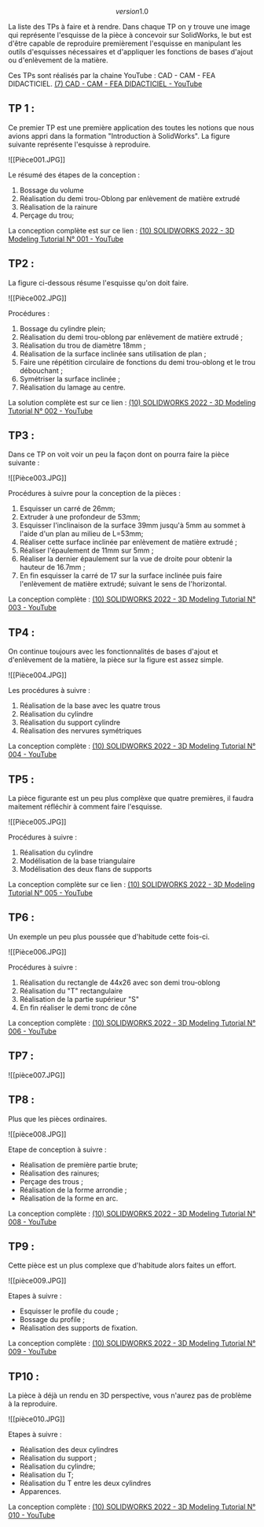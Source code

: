 $$version 1.0$$

La liste des TPs à faire et à rendre. Dans chaque TP on y trouve une image qui représente l'esquisse de la pièce à concevoir sur SolidWorks, le but est d'être capable de reproduire premièrement l'esquisse en manipulant les outils d'esquisses nécessaires et d'appliquer les fonctions de bases d'ajout ou d'enlèvement de la matière.  

Ces TPs sont réalisés par la chaine YouTube : CAD - CAM - FEA DIDACTICIEL.
[(7) CAD - CAM - FEA DIDACTICIEL - YouTube](https://www.youtube.com/@cad-cam-feadidacticiel9400)


## TP 1 : 
Ce premier TP est une première application des toutes les notions que nous avions appri dans la formation "Introduction à SolidWorks".  La figure suivante représente l'esquisse à reproduire.

![[Pièce001.JPG]]

Le résumé des étapes de la conception : 
1) Bossage du volume 
2) Réalisation du demi trou-Oblong par enlèvement de matière extrudé 
3) Réalisation de la rainure 
4) Perçage du trou;


La conception complète est sur ce lien :
[(10) SOLIDWORKS 2022 - 3D Modeling Tutorial N° 001 - YouTube](https://www.youtube.com/watch?v=lpitWMnSgjc&list=PLbYLm-MnieLxRY0Loi6b1F0Uz3rtowtVt&index=42)


## TP2 :
La figure ci-dessous résume l'esquisse qu'on doit faire.

![[Pièce002.JPG]]

Procédures : 
1) Bossage du cylindre plein; 
2) Réalisation du demi trou-oblong par enlèvement de matière extrudé ;
3) Réalisation du trou de diamètre 18mm ;
4) Réalisation de la surface inclinée sans utilisation de plan ;
5) Faire une répétition circulaire de fonctions du demi trou-oblong et le trou débouchant ;
6) Symétriser la surface inclinée ;
7) Réalisation du lamage au centre.

La solution complète est sur ce lien : 
[(10) SOLIDWORKS 2022 - 3D Modeling Tutorial N° 002 - YouTube](https://www.youtube.com/watch?v=F-nn3KAgNnI&list=PLbYLm-MnieLxRY0Loi6b1F0Uz3rtowtVt&index=43)


## TP3 :
Dans ce TP on voit voir un peu la façon dont on pourra faire la pièce suivante : 

![[Pièce003.JPG]]


Procédures à suivre pour la conception de la pièces :
1) Esquisser un carré de 26mm;
2) Extruder à une profondeur de 53mm;
3) Esquisser l'inclinaison de la surface 39mm jusqu'à 5mm au sommet à l'aide d'un plan au milieu de L=53mm; 
4) Réaliser cette surface inclinée par enlèvement de matière extrudé ;
5) Réaliser l'épaulement de 11mm sur 5mm ;
6) Réaliser la dernier épaulement sur la vue de droite pour obtenir la hauteur de 16.7mm ;
8) En fin esquisser la carré de 17 sur la surface inclinée puis faire l'enlèvement de matière extrudé; suivant le sens de l'horizontal.

La conception complète : 
[(10) SOLIDWORKS 2022 - 3D Modeling Tutorial N° 003 - YouTube](https://www.youtube.com/watch?v=u5UGBYVJ2ok&list=PLbYLm-MnieLxRY0Loi6b1F0Uz3rtowtVt&index=44)


## TP4 :
On continue toujours avec les fonctionnalités de bases d'ajout et d'enlèvement de la matière, la pièce sur la figure est assez simple.

![[Pièce004.JPG]]


Les procédures à suivre : 
1) Réalisation de la base avec les quatre trous 
2) Réalisation du cylindre 
3) Réalisation du support cylindre 
4) Réalisation des nervures symétriques

La conception complète : 
[(10) SOLIDWORKS 2022 - 3D Modeling Tutorial N° 004 - YouTube](https://www.youtube.com/watch?v=Ct6q-JbLy7s&list=PLbYLm-MnieLxRY0Loi6b1F0Uz3rtowtVt&index=45)


## TP5 :

La pièce figurante est un peu plus complèxe que quatre premières, il faudra maitement réfléchir à comment faire l'esquisse.

![[Pièce005.JPG]]

Procédures à suivre : 
1) Réalisation du cylindre 
2) Modélisation de la base triangulaire 
3) Modélisation des deux flans de supports

La conception complète sur ce lien : 
[(10) SOLIDWORKS 2022 - 3D Modeling Tutorial N° 005 - YouTube](https://www.youtube.com/watch?v=kV3uTWi4quQ&list=PLbYLm-MnieLxRY0Loi6b1F0Uz3rtowtVt&index=46)

## TP6 : 

Un exemple un peu plus poussée que d'habitude cette fois-ci.

![[Pièce006.JPG]]

Procédures à suivre : 
1) Réalisation du rectangle de 44x26 avec son demi trou-oblong 
2) Réalisation du "T" rectangulaire 
3) Réalisation de la partie supérieur "S" 
4) En fin réaliser le demi tronc de cône

La conception complète : 
[(10) SOLIDWORKS 2022 - 3D Modeling Tutorial N° 006 - YouTube](https://www.youtube.com/watch?v=UJxHGvog4_o&list=PLbYLm-MnieLxRY0Loi6b1F0Uz3rtowtVt&index=47)

## TP7 :


![[pièce007.JPG]]


## TP8 :
Plus que les pièces ordinaires.

![[pièce008.JPG]]

Etape de conception à suivre : 
- Réalisation de première partie brute;
- Réalisation des rainures;
- Perçage des trous ;
- Réalisation de la forme arrondie ;
- Réalisation de la forme en arc.


La conception complète : 
[(10) SOLIDWORKS 2022 - 3D Modeling Tutorial N° 008 - YouTube](https://www.youtube.com/watch?v=H6mRVl80nXY&list=PLbYLm-MnieLxRY0Loi6b1F0Uz3rtowtVt&index=49)

## TP9 :

Cette pièce est un plus complexe que d'habitude alors faites un effort.

![[pièce009.JPG]]

Etapes à suivre : 
- Esquisser le profile du coude ;
- Bossage du profile ;
- Réalisation des supports de fixation.

La conception complète : 
[(10) SOLIDWORKS 2022 - 3D Modeling Tutorial N° 009 - YouTube](https://www.youtube.com/watch?v=z5Hm35ahnmE&list=PLbYLm-MnieLxRY0Loi6b1F0Uz3rtowtVt&index=50)

## TP10 :
La pièce à déjà un rendu en 3D perspective, vous n'aurez pas de problème à la reproduire. 

![[pièce010.JPG]]

Etapes à suivre :
 - Réalisation des deux cylindres 
 - Réalisation du support ;
 - Réalisation du cylindre;
 - Réalisation du T;
 - Réalisation du T entre les deux cylindres
 - Apparences.

La conception complète : 
[(10) SOLIDWORKS 2022 - 3D Modeling Tutorial N° 010 - YouTube](https://www.youtube.com/watch?v=0J4rok7Tx2U&list=PLbYLm-MnieLxRY0Loi6b1F0Uz3rtowtVt&index=51)